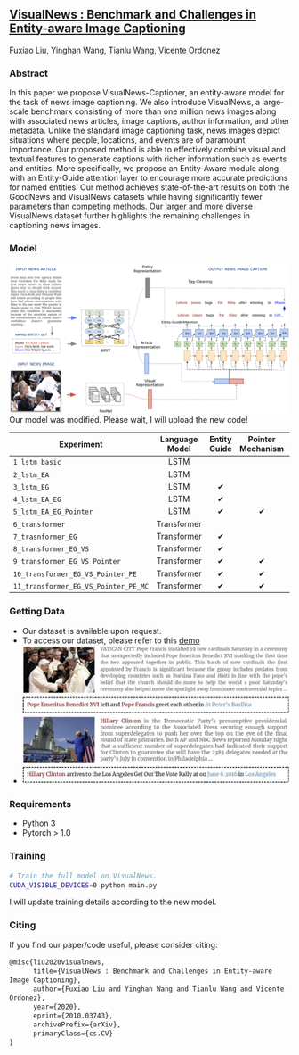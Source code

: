 ## [VisualNews : Benchmark and Challenges in Entity-aware Image Captioning](https://arxiv.org/abs/2010.03743)
Fuxiao Liu, Yinghan Wang, [Tianlu Wang](http://www.cs.virginia.edu/~tw8cb/), [Vicente Ordonez](https://www.vicenteordonez.com/)

### Abstract 
In this paper we propose VisualNews-Captioner, an entity-aware model for the task of news image captioning. We also introduce VisualNews, a large-scale benchmark consisting of more than one million news images along with associated news articles, image captions, author information, and other metadata. Unlike the standard image captioning task, news images depict situations where people, locations, and events are of paramount importance. Our proposed method is able to effectively combine visual and textual features to generate captions with richer information such as events and entities. More specifically, we propose an Entity-Aware module along with an Entity-Guide attention layer to encourage more accurate predictions for named entities. Our method achieves state-of-the-art results on both the GoodNews and VisualNews datasets while having significantly fewer parameters than competing methods. Our larger and more diverse VisualNews dataset further highlights the remaining challenges in captioning news images.



### Model
![VisualNews Model](./visual1.png)
Our model was modified. Please wait, I will upload the new code!

| Experiment                          | Language Model |    Entity Guide |Pointer Mechanism|Posiion Embedding| Visual selective|      Memory Cell|
| ----------------------------------- | :-------------:| :--------------:| :--------------:| :--------------:| :--------------:| :--------------:|
| `1_lstm_basic`                      |           LSTM |                 |                 |                 |                 |                 |
| `2_lstm_EA`                         |           LSTM |                 |                 |                 |                 |                 |                
| `3_lstm_EG`                         |           LSTM |               ✔ |                 |                 |                 |                 |                 
| `4_lstm_EA_EG`                      |           LSTM |               ✔ |                 |                 |                 |                 |              
| `5_lstm_EA_EG_Pointer`              |           LSTM |               ✔ |               ✔ |                 |                 |                 |          
| `6_transformer`                     |    Transformer |                 |                 |                 |                 |                 |             
| `7_trasnformer_EG`                  |    Transformer |               ✔ |                 |                 |                 |                 |
| `8_transformer_EG_VS`               |    Transformer |               ✔ |                 |                 |                ✔|                 |  
| `9_transformer_EG_VS_Pointer`       |    Transformer |               ✔ |               ✔ |                 |                ✔|                 | 
| `10_transformer_EG_VS_Pointer_PE`   |    Transformer |               ✔ |               ✔ |               ✔ |                ✔|                 | 
| `11_transformer_EG_VS_Pointer_PE_MC`|    Transformer |               ✔ |               ✔ |               ✔ |                ✔|                ✔| 



### Getting Data
- Our dataset is available upon request. 
- To access our dataset, please refer to this [demo](./VisualNews-Dataset.ipynb)
- ![Examples from our VisualNews dataset](./sample.jpg)

### Requirements
- Python 3
- Pytorch > 1.0

### Training
```sh
# Train the full model on VisualNews.
CUDA_VISIBLE_DEVICES=0 python main.py
```
I will update training details according to the new model.

### Citing
If you find our paper/code useful, please consider citing:

```
@misc{liu2020visualnews,
      title={VisualNews : Benchmark and Challenges in Entity-aware Image Captioning}, 
      author={Fuxiao Liu and Yinghan Wang and Tianlu Wang and Vicente Ordonez},
      year={2020},
      eprint={2010.03743},
      archivePrefix={arXiv},
      primaryClass={cs.CV}
}
```
